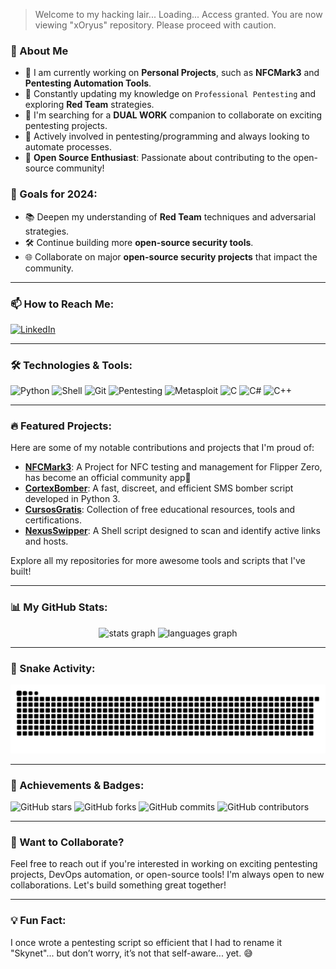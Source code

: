 > Welcome to my hacking lair...
> Loading...
> Access granted. You are now viewing "xOryus" repository. Please proceed with caution.

### 🚀 About Me

- 🔭 I am currently working on **Personal Projects**, such as **NFCMark3** and **Pentesting Automation Tools**.
- 🌱 Constantly updating my knowledge on `Professional Pentesting` and exploring **Red Team** strategies.
- 👯 I'm searching for a **DUAL WORK** companion to collaborate on exciting pentesting projects.
- 🤔 Actively involved in pentesting/programming and always looking to automate processes.
- 💬 **Open Source Enthusiast**: Passionate about contributing to the open-source community!

### 🎯 Goals for 2024:
- 📚 Deepen my understanding of **Red Team** techniques and adversarial strategies.
- 🛠️ Continue building more **open-source security tools**.
- 🌐 Collaborate on major **open-source security projects** that impact the community.

---

### 📫 How to Reach Me:
[![LinkedIn](https://img.shields.io/badge/LinkedIn-blue?style=for-the-badge&logo=linkedin)](https://www.linkedin.com/in/gabrielhrqr/)

---

### 🛠️ Technologies & Tools:
  
![Python](https://img.shields.io/badge/Python-3776AB?style=for-the-badge&logo=python&logoColor=white)
![Shell](https://img.shields.io/badge/Shell_Script-FFD500?style=for-the-badge&logo=gnu-bash&logoColor=black)
![Git](https://img.shields.io/badge/Git-F05032?style=for-the-badge&logo=git&logoColor=white)
![Pentesting](https://img.shields.io/badge/Kali_Linux-%23ADFF2F.svg?style=for-the-badge&logo=kali-linux&logoColor=black)
![Metasploit](https://img.shields.io/badge/Metasploit-%23FF4500.svg?style=for-the-badge&logo=metasploit&logoColor=white)
![C](https://img.shields.io/badge/C-%2300599C.svg?style=for-the-badge&logo=c&logoColor=white)
![C#](https://img.shields.io/badge/C%23-%23239120.svg?style=for-the-badge&logo=c-sharp&logoColor=white)
![C++](https://img.shields.io/badge/C%2B%2B-%2300599C.svg?style=for-the-badge&logo=c%2B%2B&logoColor=white)


---

### 🔥 Featured Projects:

Here are some of my notable contributions and projects that I'm proud of:

- **[NFCMark3](https://github.com/xoryus/NFCMark3)**: A Project for NFC testing and management for Flipper Zero, has become an official community app🥇
- **[CortexBomber](https://github.com/xoryus/CortexBomber)**: A fast, discreet, and efficient SMS bomber script developed in Python 3.
- **[CursosGratis](https://github.com/xoryus/CursosGratis)**: Collection of free educational resources, tools and certifications.
- **[NexusSwipper](https://github.com/xoryus/NexusSwipper)**: A Shell script designed to scan and identify active links and hosts.

Explore all my repositories for more awesome tools and scripts that I've built!

---

### 📊 My GitHub Stats:

<div align="center">
  <img src="https://github-readme-stats.vercel.app/api?username=xoryus&hide_title=false&hide_rank=false&show_icons=true&include_all_commits=true&count_private=true&disable_animations=false&theme=dracula&locale=en&hide_border=false&order=1" height="150" alt="stats graph"  />
  <img src="https://github-readme-stats.vercel.app/api/top-langs?username=xoryus&locale=en&hide_title=false&layout=compact&card_width=320&langs_count=5&theme=dracula&hide_border=false&order=2" height="150" alt="languages graph"  />
</div>

---

### 🐍 Snake Activity:

![Snake dark animation](https://github.com/xOryus/xOryus/blob/output/github-contribution-grid-snake-dark.svg?palette=github-dark)


---

### 🏅 Achievements & Badges:

![GitHub stars](https://img.shields.io/github/stars/xOryus?color=FFD700&style=for-the-badge)
![GitHub forks](https://img.shields.io/github/forks/xOryus/xOryus?color=blue&style=for-the-badge)
![GitHub commits](https://img.shields.io/github/commit-activity/y/xOryus/xOryus?color=brightgreen&style=for-the-badge)
![GitHub contributors](https://img.shields.io/github/contributors/xOryus/xOryus?color=green&style=for-the-badge)


---

### 🌟 Want to Collaborate?
Feel free to reach out if you're interested in working on exciting pentesting projects, DevOps automation, or open-source tools! I'm always open to new collaborations. Let's build something great together!

---

### 💡 Fun Fact:
I once wrote a pentesting script so efficient that I had to rename it "Skynet"... but don’t worry, it’s not that self-aware... yet. 😅
